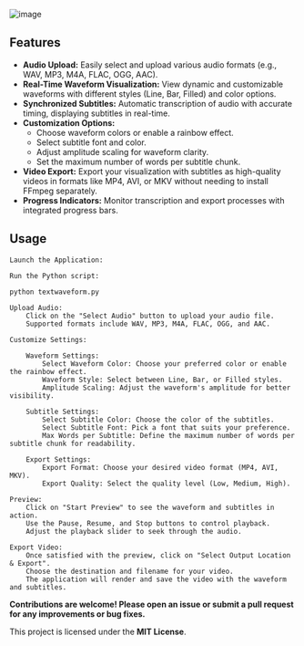![image](https://github.com/user-attachments/assets/2041e700-be35-44c9-bf47-30afc553bc41)


## Features

- **Audio Upload:** Easily select and upload various audio formats (e.g., WAV, MP3, M4A, FLAC, OGG, AAC).
- **Real-Time Waveform Visualization:** View dynamic and customizable waveforms with different styles (Line, Bar, Filled) and color options.
- **Synchronized Subtitles:** Automatic transcription of audio with accurate timing, displaying subtitles in real-time.
- **Customization Options:** 
  - Choose waveform colors or enable a rainbow effect.
  - Select subtitle font and color.
  - Adjust amplitude scaling for waveform clarity.
  - Set the maximum number of words per subtitle chunk.
- **Video Export:** Export your visualization with subtitles as high-quality videos in formats like MP4, AVI, or MKV without needing to install FFmpeg separately.
- **Progress Indicators:** Monitor transcription and export processes with integrated progress bars.

## Usage

    Launch the Application:

    Run the Python script:

    python textwaveform.py

    Upload Audio:
        Click on the "Select Audio" button to upload your audio file.
        Supported formats include WAV, MP3, M4A, FLAC, OGG, and AAC.

    Customize Settings:

        Waveform Settings:
            Select Waveform Color: Choose your preferred color or enable the rainbow effect.
            Waveform Style: Select between Line, Bar, or Filled styles.
            Amplitude Scaling: Adjust the waveform's amplitude for better visibility.

        Subtitle Settings:
            Select Subtitle Color: Choose the color of the subtitles.
            Select Subtitle Font: Pick a font that suits your preference.
            Max Words per Subtitle: Define the maximum number of words per subtitle chunk for readability.

        Export Settings:
            Export Format: Choose your desired video format (MP4, AVI, MKV).
            Export Quality: Select the quality level (Low, Medium, High).

    Preview:
        Click on "Start Preview" to see the waveform and subtitles in action.
        Use the Pause, Resume, and Stop buttons to control playback.
        Adjust the playback slider to seek through the audio.

    Export Video:
        Once satisfied with the preview, click on "Select Output Location & Export".
        Choose the destination and filename for your video.
        The application will render and save the video with the waveform and subtitles.


**Contributions are welcome! Please open an issue or submit a pull request for any improvements or bug fixes.**

This project is licensed under the **MIT License**.
